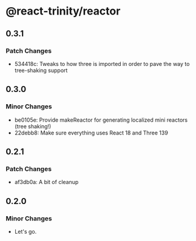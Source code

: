 # @react-trinity/reactor

## 0.3.1

### Patch Changes

- 534418c: Tweaks to how three is imported in order to pave the way to tree-shaking support

## 0.3.0

### Minor Changes

- be0105e: Provide makeReactor for generating localized mini reactors (tree shaking!)
- 22debb8: Make sure everything uses React 18 and Three 139

## 0.2.1

### Patch Changes

- af3db0a: A bit of cleanup

## 0.2.0

### Minor Changes

- Let's go.
